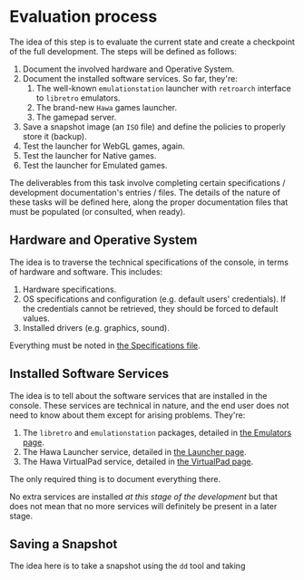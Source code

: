 # Evaluation process
The idea of this step is to evaluate the current state and create a checkpoint of the full development. The steps will be defined as follows:

1. Document the involved hardware and Operative System.
2. Document the installed software services. So far, they're:
	1. The well-known `emulationstation` launcher with `retroarch` interface to `libretro` emulators.
	2. The brand-new `Hawa` games launcher.
	3. The gamepad server.
3. Save a snapshot image (an `ISO` file) and define the policies to properly store it (backup).
4. Test the launcher for WebGL games, again.
5. Test the launcher for Native games.
6. Test the launcher for Emulated games.

The deliverables from this task involve completing certain specifications / development documentation's entries / files. The details of the nature of these tasks will be defined here, along the proper documentation files that must be populated (or consulted, when ready).
## Hardware and Operative System
The idea is to traverse the technical specifications of the console, in terms of hardware and software. This includes:

1. Hardware specifications.
2. OS specifications and configuration (e.g. default users' credentials). If the credentials cannot be retrieved, they should be forced to default values.
3. Installed drivers (e.g. graphics, sound).

Everything must be noted in [the Specifications file](DragonSharkV1/Documentation/Specifications.md).
## Installed Software Services
The idea is to tell about the software services that are installed in the console. These services are technical in nature, and the end user does not need to know about them except for arising problems. They're:

1. The `libretro` and `emulationstation` packages, detailed in [the Emulators page](Emulators.md).
2. The Hawa Launcher service, detailed in [the Launcher page](Launcher.md).
3. The Hawa VirtualPad service, detailed in [the VirtualPad page](VirtualPad.md).

The only required thing is to document everything there.

No extra services are installed _at this stage of the development_ but that does not mean that no more services will definitely be present in a later stage.
## Saving a Snapshot
The idea here is to take a snapshot using the `dd` tool and taking
